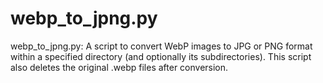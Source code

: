 # webp_to_jpng.py

webp_to_jpng.py: A script to convert WebP images to JPG or PNG format within a specified directory (and optionally its subdirectories). This script also deletes the original .webp files after conversion.
